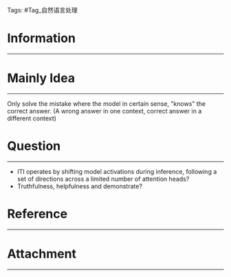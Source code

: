 Tags: #Tag_自然语言处理 
# Information
---


# Mainly Idea
---
Only solve the mistake where the model in certain sense, "knows" the correct answer. (A wrong answer in one context, correct answer in a different context)




# Question
---
- ITI operates by shifting model activations during inference, following a set of directions across a limited number of attention heads?
- Truthfulness, helpfulness and demonstrate?

# Reference
---


# Attachment
---

